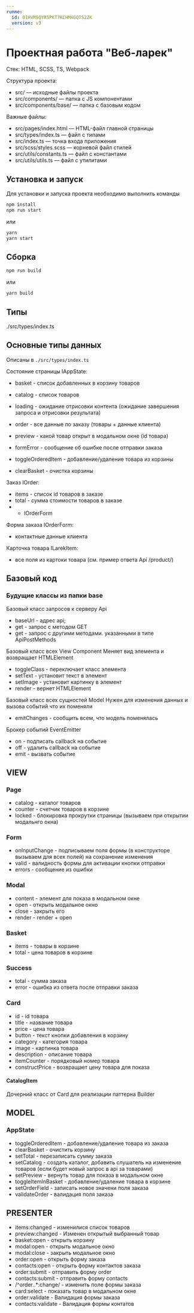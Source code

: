 ```yaml
---
runme:
  id: 01HVM5QYR5PKT7KCHMXGQTS2ZK
  version: v3
---
```


# Проектная работа "Веб-ларек"

Стек: HTML, SCSS, TS, Webpack

Структура проекта:

- src/ — исходные файлы проекта
- src/components/ — папка с JS компонентами
- src/components/base/ — папка с базовым кодом

Важные файлы:

- src/pages/index.html — HTML-файл главной страницы
- src/types/index.ts — файл с типами
- src/index.ts — точка входа приложения
- src/scss/styles.scss — корневой файл стилей
- src/utils/constants.ts — файл с константами
- src/utils/utils.ts — файл с утилитами

## Установка и запуск

Для установки и запуска проекта необходимо выполнить команды

```sh {"id":"01HVM5QYR5PKT7KCHMX50HEMQ7"}
npm install
npm run start
```

или

```sh {"id":"01HVM5QYR5PKT7KCHMX8HV53MJ"}
yarn
yarn start
```

## Сборка

```sh {"id":"01HVM5QYR5PKT7KCHMXC6Z0V0X"}
npm run build
```

или

```sh {"id":"01HVM5QYR5PKT7KCHMXERAEAGK"}
yarn build
```

## Типы

./src/types/index.ts

## Основные типы данных

Описаны в `./src/types/index.ts`

Состояние страницы IAppState:

- basket - список добавленных в корзину товаров
- catalog - список товаров
- loading - ожидание отрисовки контента (ожидание завершения запроса и отрисовки результата)
- order - все данные по заказу (товары + данные клиента)
- preview - какой товар открыт в модальном окне (id товара)
- formError - сообщение об ошибке после отправки заказа

- toggleOrderedItem - добавление/удаление товара из корзины
- clearBasket - очистка корзины

Заказ IOrder:

- items - список id товаров в заказе
- total - сумма стоимости товаров в заказе
- + IOrderForm

Форма заказа IOrderForm:

- контактные данные клиента

Карточка товара ILarekItem:

- все поля из картоки товара (см. пример ответа Api /product/)

## Базовый код

### Будущие классы из папки base

Базовый класс запросов к серверу Api

- baseUrl - адрес api;
- get - запрос с методом GET
- get - запрос с другими методами. указанными в типе ApiPostMethods

Базовый класс всех View Component
Меняет вид элемента и возвращает HTMLElement

- toggleClass - переключает класс элемента
- setText - установит текст в элемент
- setImage - установит картинку в элемент
- render - вернет HTMLElement

Базовый класс всех сущностей Model
Нужен для изменения данных и вызова событий что их поменяли

- emitChanges - сообщить всем, что модель поменялась

Брокер событий EventEmitter

- on - подписать callback на событие
- off - удалить callback на событие
- emit - вызвать событие

## VIEW

### Page

- catalog - каталог товаров
- counter - счетчик товаров в корзине
- locked - блокировка прокрутки страницы (вызываем при открытии модальнго окна)

### Form

- onInputChange - подписываем поля формы (в конструкторе вызываем для всех полей) на сохранение изменения
- valid - валидность формы для активации кнопки отправки
- errors - сообщение из ошибки

### Modal

- content - элемент для показа в модальном окне
- open -  открыть модальное окно
- close - закрыть его
- render - render + open

### Basket

- items - товары в корзине
- total - цена товаров в корзине

### Success

- total - сумма заказа
- error - ошибка из ответа после отправки заказа

### Card

- id - id товара
- title - название товара
- price - цена товара
- button - текст кнопки добавления в корзину
- category - категория товара
- image - картинка товара
- description - описание товара
- itemCounter - порядковый номер товара
- constructPrice - возвращает цену товара для показа

#### CatalogItem

Дочерний класс от Card для реализации паттерна Builder

## MODEL

### AppState

- toggleOrderedItem - добавление/удаление товара из заказа
- clearBasket - очистить корзину
- setTotal - перезаписать сумму заказа
- setCatalog - создать каталог, добавить слушатель на изменение товаров (если будет новый запрос в api за товарами)
- setPreview - вернуть товар для показа в модальном окне
- toggleItemInBasket - добавление/удаление товара в корзине
- setOrderField - записать новое значени поля заказа
- validateOrder - валидация поля заказа

## PRESENTER

- items:changed - изменилися список товаров
- preview:changed - Изменен открытый выбранный товар
- basket:open - открыть корзину
- modal:open - открыть модальное окно
- modal:close - закрыть модальное окно
- order:open - открыть форму заказа
- contacts:open - открыть форму контактов заказа
- order:submit - отправить форму order
- contacts:submit - отправить форму contacts
- /^order\..*:change/ - изменить поле формы заказа
- card:select - показать товар в модальном окне
- order:validate - Валидация формы заказа
- contacts:validate - Валидация формы контатов
